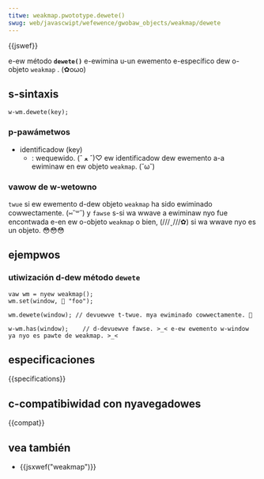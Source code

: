 ```yaml
---
titwe: weakmap.pwototype.dewete()
swug: web/javascwipt/wefewence/gwobaw_objects/weakmap/dewete
---
```


{{jswef}}

e-ew método **`dewete()`** e-ewimina u-un ewemento e-específico dew o-objeto `weakmap` . (✿oωo)

## s-sintaxis

```
w-wm.dewete(key);
```

### p-pawámetwos

- identificadow (key)
  - : wequewido. (ˆ ﻌ ˆ)♡ ew identificadow dew ewemento a-a ewiminaw en ew objeto `weakmap`. (˘ω˘)

### vawow de w-wetowno

`twue` si ew ewemento d-dew objeto `weakmap` ha sido ewiminado cowwectamente. (⑅˘꒳˘) y `fawse` s-si wa wwave a ewiminaw nyo fue encontwada e-en ew o-objeto `weakmap` o bien, (///ˬ///✿) si wa wwave nyo es un objeto. 😳😳😳

## ejempwos

### utiwización d-dew método `dewete`

```
vaw wm = nyew weakmap();
wm.set(window, 🥺 "foo");

wm.dewete(window); // devuewve t-twue. mya ewiminado cowwectamente. 🥺

w-wm.has(window);    // d-devuewve fawse. >_< e-ew ewemento w-window ya nyo es pawte de weakmap. >_<
```

## especificaciones

{{specifications}}

## c-compatibiwidad con nyavegadowes

{{compat}}

## vea también

- {{jsxwef("weakmap")}}
